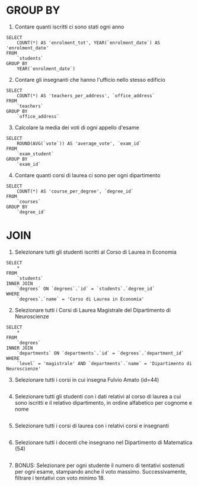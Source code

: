 # GROUP BY

1. Contare quanti iscritti ci sono stati ogni anno
```
SELECT 
	COUNT(*) AS 'enrolment_tot', YEAR(`enrolment_date`) AS 'enrolment_date'
FROM 
	`students`
GROUP BY
	YEAR(`enrolment_date`)
```
2. Contare gli insegnanti che hanno l'ufficio nello stesso edificio
```
SELECT 
	COUNT(*) AS 'teachers_per_address', `office_address`
FROM 
	`teachers`
GROUP BY
	`office_address`
```
3. Calcolare la media dei voti di ogni appello d'esame
```
SELECT 
	ROUND(AVG(`vote`)) AS 'average_vote', `exam_id`
FROM 
	`exam_student`
GROUP BY
	`exam_id`
```
4. Contare quanti corsi di laurea ci sono per ogni dipartimento
```
SELECT 
	COUNT(*) AS 'course_per_degree', `degree_id`
FROM 
	`courses`
GROUP BY
	`degree_id`
```  
# JOIN
1. Selezionare tutti gli studenti iscritti al Corso di Laurea in Economia
```
SELECT
	*
FROM
	`students`
INNER JOIN
	`degrees` ON `degrees`.`id` = `students`.`degree_id`
WHERE
	`degrees`.`name` = 'Corso di Laurea in Economia'
```
2. Selezionare tutti i Corsi di Laurea Magistrale del Dipartimento di Neuroscienze
```
SELECT
	*
FROM
	`degrees`
INNER JOIN
	`departments` ON `departments`.`id` = `degrees`.`department_id`
WHERE
	`level` = 'magistrale' AND `departments`.`name` = 'Dipartimento di Neuroscienze'
```
3. Selezionare tutti i corsi in cui insegna Fulvio Amato (id=44)
```
```
4. Selezionare tutti gli studenti con i dati relativi al corso di laurea a cui sono iscritti e il relativo dipartimento, in ordine alfabetico per cognome e nome
```
```
5. Selezionare tutti i corsi di laurea con i relativi corsi e insegnanti
```
```
6. Selezionare tutti i docenti che insegnano nel Dipartimento di Matematica (54)
```
```
7. BONUS: Selezionare per ogni studente il numero di tentativi sostenuti per ogni esame, stampando anche il voto massimo. Successivamente, filtrare i tentativi con voto minimo 18.
```
```
